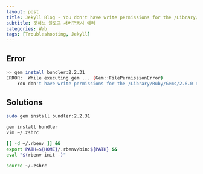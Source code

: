```yaml
---
layout: post
title: Jekyll Blog - You don't have write permissions for the /Library/Ruby/.. directory
subtitle: 깃허브 블로그 서버구동시 에러
categories: Web
tags: [Troubleshooting, Jekyll]
---
```


## Error

```bash
>> gem install bundler:2.2.31
ERROR:  While executing gem ... (Gem::FilePermissionError)
    You don't have write permissions for the /Library/Ruby/Gems/2.6.0 directory.
```

## Solutions

```bash
sudo gem install bundler:2.2.31
```

```bash
gem install bundler
vim ~/.zshrc

[[ -d ~/.rbenv ]] &&
export PATH=${HOME}/.rbenv/bin:${PATH} &&
eval "$(rbenv init -)"

source ~/.zshrc
```

